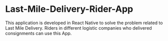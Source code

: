 # Last-Mile-Delivery-Rider-App
This application is developed in React Native to solve the problem related to Last Mile Delivery. Riders in different logistic companies who delivered consignments can use this App.
